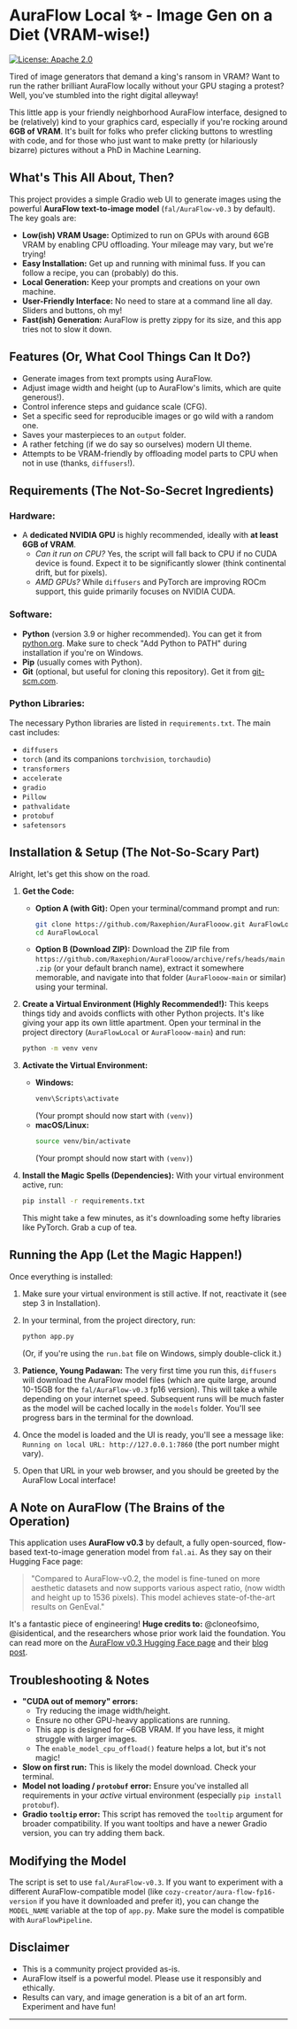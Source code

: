 # AuraFlow Local ✨ - Image Gen on a Diet (VRAM-wise!)

[![License: Apache 2.0](https://img.shields.io/badge/License-Apache%202.0-blue.svg)](https://opensource.org/licenses/Apache-2.0)

Tired of image generators that demand a king's ransom in VRAM? Want to run the rather brilliant AuraFlow locally without your GPU staging a protest? Well, you've stumbled into the right digital alleyway!

This little app is your friendly neighborhood AuraFlow interface, designed to be (relatively) kind to your graphics card, especially if you're rocking around **6GB of VRAM**. It's built for folks who prefer clicking buttons to wrestling with code, and for those who just want to make pretty (or hilariously bizarre) pictures without a PhD in Machine Learning.

## What's This All About, Then?

This project provides a simple Gradio web UI to generate images using the powerful **AuraFlow text-to-image model** (`fal/AuraFlow-v0.3` by default). The key goals are:

*   **Low(ish) VRAM Usage:** Optimized to run on GPUs with around 6GB VRAM by enabling CPU offloading. Your mileage may vary, but we're trying!
*   **Easy Installation:** Get up and running with minimal fuss. If you can follow a recipe, you can (probably) do this.
*   **Local Generation:** Keep your prompts and creations on your own machine.
*   **User-Friendly Interface:** No need to stare at a command line all day. Sliders and buttons, oh my!
*   **Fast(ish) Generation:** AuraFlow is pretty zippy for its size, and this app tries not to slow it down.

## Features (Or, What Cool Things Can It Do?)

*   Generate images from text prompts using AuraFlow.
*   Adjust image width and height (up to AuraFlow's limits, which are quite generous!).
*   Control inference steps and guidance scale (CFG).
*   Set a specific seed for reproducible images or go wild with a random one.
*   Saves your masterpieces to an `output` folder.
*   A rather fetching (if we do say so ourselves) modern UI theme.
*   Attempts to be VRAM-friendly by offloading model parts to CPU when not in use (thanks, `diffusers`!).

## Requirements (The Not-So-Secret Ingredients)

### Hardware:
*   A **dedicated NVIDIA GPU** is highly recommended, ideally with **at least 6GB of VRAM**.
    *   *Can it run on CPU?* Yes, the script will fall back to CPU if no CUDA device is found. Expect it to be significantly slower (think continental drift, but for pixels).
    *   *AMD GPUs?* While `diffusers` and PyTorch are improving ROCm support, this guide primarily focuses on NVIDIA CUDA.

### Software:
*   **Python** (version 3.9 or higher recommended). You can get it from [python.org](https://www.python.org/downloads/). Make sure to check "Add Python to PATH" during installation if you're on Windows.
*   **Pip** (usually comes with Python).
*   **Git** (optional, but useful for cloning this repository). Get it from [git-scm.com](https://git-scm.com/downloads).

### Python Libraries:
The necessary Python libraries are listed in `requirements.txt`. The main cast includes:
*   `diffusers`
*   `torch` (and its companions `torchvision`, `torchaudio`)
*   `transformers`
*   `accelerate`
*   `gradio`
*   `Pillow`
*   `pathvalidate`
*   `protobuf`
*   `safetensors`

## Installation & Setup (The Not-So-Scary Part)

Alright, let's get this show on the road.

1.  **Get the Code:**
    *   **Option A (with Git):** Open your terminal/command prompt and run:
        ```bash
        git clone https://github.com/Raxephion/AuraFlooow.git AuraFlowLocal
        cd AuraFlowLocal
        ```
    *   **Option B (Download ZIP):** Download the ZIP file from `https://github.com/Raxephion/AuraFlooow/archive/refs/heads/main.zip` (or your default branch name), extract it somewhere memorable, and navigate into that folder (`AuraFlooow-main` or similar) using your terminal.

2.  **Create a Virtual Environment (Highly Recommended!):**
    This keeps things tidy and avoids conflicts with other Python projects. It's like giving your app its own little apartment.
    Open your terminal in the project directory (`AuraFlowLocal` or `AuraFlooow-main`) and run:
    ```bash
    python -m venv venv
    ```

3.  **Activate the Virtual Environment:**
    *   **Windows:**
        ```bash
        venv\Scripts\activate
        ```
        (Your prompt should now start with `(venv)`)
    *   **macOS/Linux:**
        ```bash
        source venv/bin/activate
        ```
        (Your prompt should now start with `(venv)`)

4.  **Install the Magic Spells (Dependencies):**
    With your virtual environment active, run:
    ```bash
    pip install -r requirements.txt
    ```
    This might take a few minutes, as it's downloading some hefty libraries like PyTorch. Grab a cup of tea.

## Running the App (Let the Magic Happen!)

Once everything is installed:

1.  Make sure your virtual environment is still active. If not, reactivate it (see step 3 in Installation).
2.  In your terminal, from the project directory, run:
    ```bash
    python app.py
    ```
    (Or, if you're using the `run.bat` file on Windows, simply double-click it.)

3.  **Patience, Young Padawan:** The very first time you run this, `diffusers` will download the AuraFlow model files (which are quite large, around 10-15GB for the `fal/AuraFlow-v0.3` fp16 version). This will take a while depending on your internet speed. Subsequent runs will be much faster as the model will be cached locally in the `models` folder.
    You'll see progress bars in the terminal for the download.

4.  Once the model is loaded and the UI is ready, you'll see a message like:
    `Running on local URL: http://127.0.0.1:7860` (the port number might vary).

5.  Open that URL in your web browser, and you should be greeted by the AuraFlow Local interface!

## A Note on AuraFlow (The Brains of the Operation)

This application uses **AuraFlow v0.3** by default, a fully open-sourced, flow-based text-to-image generation model from `fal.ai`.
As they say on their Hugging Face page:
> "Compared to AuraFlow-v0.2, the model is fine-tuned on more aesthetic datasets and now supports various aspect ratio, (now width and height up to 1536 pixels). This model achieves state-of-the-art results on GenEval."

It's a fantastic piece of engineering!
**Huge credits to:** @cloneofsimo, @isidentical, and the researchers whose prior work laid the foundation. You can read more on the [AuraFlow v0.3 Hugging Face page](https://huggingface.co/fal/AuraFlow-v0.3) and their [blog post](https://fal.ai/blog/auraflow).

## Troubleshooting & Notes

*   **"CUDA out of memory" errors:**
    *   Try reducing the image width/height.
    *   Ensure no other GPU-heavy applications are running.
    *   This app is designed for ~6GB VRAM. If you have less, it might struggle with larger images.
    *   The `enable_model_cpu_offload()` feature helps a lot, but it's not magic!
*   **Slow on first run:** This is likely the model download. Check your terminal.
*   **Model not loading / `protobuf` error:** Ensure you've installed all requirements in your *active* virtual environment (especially `pip install protobuf`).
*   **Gradio `tooltip` error:** This script has removed the `tooltip` argument for broader compatibility. If you want tooltips and have a newer Gradio version, you can try adding them back.

## Modifying the Model

The script is set to use `fal/AuraFlow-v0.3`. If you want to experiment with a different AuraFlow-compatible model (like `cozy-creator/aura-flow-fp16-version` if you have it downloaded and prefer it), you can change the `MODEL_NAME` variable at the top of `app.py`. Make sure the model is compatible with `AuraFlowPipeline`.

## Disclaimer

*   This is a community project provided as-is.
*   AuraFlow itself is a powerful model. Please use it responsibly and ethically.
*   Results can vary, and image generation is a bit of an art form. Experiment and have fun!

---
